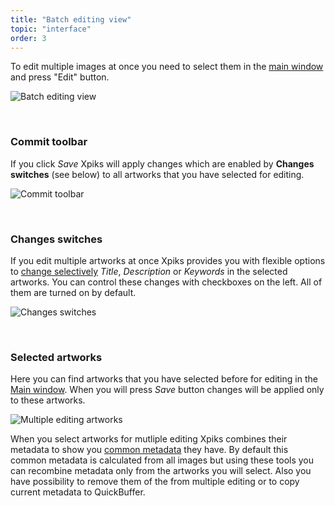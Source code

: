 ```yaml
---
title: "Batch editing view"
topic: "interface"
order: 3
---
```


To edit multiple images at once you need to select them in the <a href="{{site.url}}/tutorials/interface-mainview/">main window</a> and press "Edit" button.

<p>
  <img alt="Batch editing view" src="{{site.url}}/images/tutorials/interface/multiple-edit-window.png" class="small-12 large-12" />
</p>

<br />

<h3>Commit toolbar</h3>

If you click _Save_ Xpiks will apply changes which are enabled by **Changes switches** (see below) to all artworks that you have selected for editing.

<p>
  <img alt="Commit toolbar" src="{{site.url}}/images/tutorials/interface/commit-toolbar.png" class="small-12 large-12" />
</p>

<br />

<h3>Changes switches</h3>

If you edit multiple artworks at once Xpiks provides you with flexible options to <a href="{{site.url}}/tutorials/batch-partial/">change selectively</a> _Title_, _Description_ or _Keywords_ in the selected artworks. You can control these changes with checkboxes on the left. All of them are turned on by default.

<p>
  <img alt="Changes switches" src="{{site.url}}/images/tutorials/interface/changes-switches.png" class="small-12 large-12" />
</p>

<br />

<h3>Selected artworks</h3>

Here you can find artworks that you have selected before for editing in the <a href="{{site.url}}/tutorials/interface-mainview/">Main window</a>. When you will press _Save_ button changes will be applied only to these artworks.

<p>
  <img alt="Multiple editing artworks" src="{{site.url}}/images/tutorials/interface/multiple-roster.png" class="small-12 large-12" />
</p>

When you select artworks for mutliple editing Xpiks combines their metadata to show you <a href="{{site.url}}/tutorials/batch-basic/">common metadata</a> they have. By default this common metadata is calculated from all images but using these tools you can recombine metadata only from the artworks you will select. Also you have possibility to remove them of the from multiple editing or to copy current metadata to QuickBuffer.

<br />
